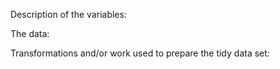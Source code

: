Description of the variables:

The data:

Transformations and/or work used to prepare the tidy data set:
